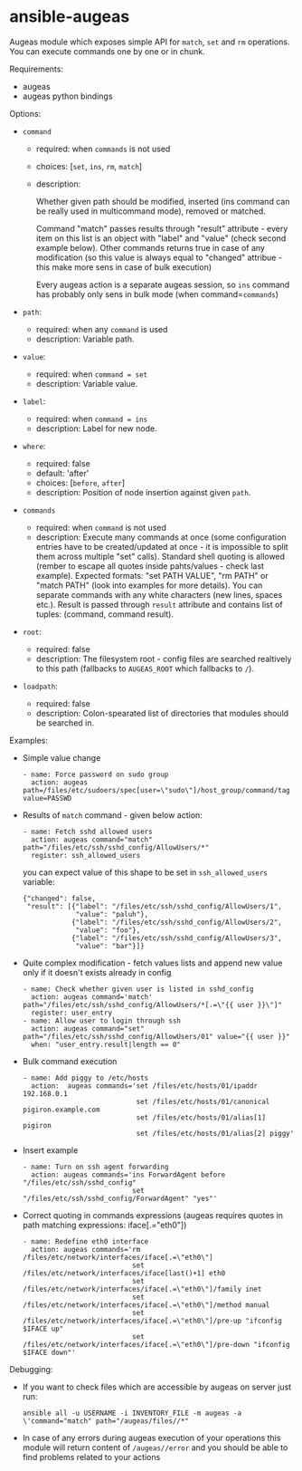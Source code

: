 ansible-augeas
==============

Augeas module which exposes simple API for `match`, `set` and `rm` operations. You can execute commands one by one or in chunk.

Requirements:
  - augeas
  - augeas python bindings

Options:
  - `command`
      - required: when `commands` is not used
      - choices: [`set`, `ins`, `rm`, `match`]
      - description:

         Whether given path should be modified, inserted (ins command can be really used in multicommand mode), removed or matched.

        Command "match" passes results through "result" attribute - every item on this list is an object with "label" and "value" (check second example below). Other commands returns true in case of any modification (so this value is always equal to "changed" attribue - this make more sens in case of bulk execution)

        Every augeas action is a separate augeas session, so `ins` command has probably only sens in bulk mode (when command=`commands`)

  - `path`:
      - required: when any `command` is used
      - description: Variable path.
  - `value`:
      - required: when `command = set`
      - description: Variable value.
  - `label`:
      - required: when `command = ins`
      - description: Label for new node.
  - `where`:
      - required: false
      - default: 'after'
      - choices: [`before`, `after`]
      - description: Position of node insertion against given `path`.
  - `commands`
      - required: when `command` is not used
      - description: Execute many commands at once (some configuration entries have to be created/updated at once - it is impossible to split them across multiple "set" calls). Standard shell quoting is allowed (rember to escape all quotes inside pahts/values - check last example). Expected formats: "set PATH VALUE", "rm PATH" or "match PATH" (look into examples for more details). You can separate commands with any white characters (new lines, spaces etc.). Result is passed through `result` attribute and contains list of tuples: (command, command result).
  - `root`:
      - required: false
      - description: The filesystem root - config files are searched realtively to this path (fallbacks to `AUGEAS_ROOT` which fallbacks to  `/`).
  - `loadpath`:
      - required: false
      - description: Colon-spearated list of directories that modules should be searched in.

Examples:

  - Simple value change

        - name: Force password on sudo group
          action: augeas path=/files/etc/sudoers/spec[user=\"sudo\"]/host_group/command/tag value=PASSWD

  - Results of `match` command - given below action:

        - name: Fetch sshd allowed users
          action: augeas command="match" path="/files/etc/ssh/sshd_config/AllowUsers/*"
          register: ssh_allowed_users

      you can expect value of this shape to be set in `ssh_allowed_users` variable:

        {"changed": false,
         "result": [{"label": "/files/etc/ssh/sshd_config/AllowUsers/1",
                     "value": "paluh"},
                    {"label": "/files/etc/ssh/sshd_config/AllowUsers/2",
                     "value": "foo"},
                    {"label": "/files/etc/ssh/sshd_config/AllowUsers/3",
                     "value": "bar"}]}

  - Quite complex modification - fetch values lists and append new value only if it doesn't exists already in config

        - name: Check whether given user is listed in sshd_config
          action: augeas command='match' path="/files/etc/ssh/sshd_config/AllowUsers/*[.=\"{{ user }}\"]"
          register: user_entry
        - name: Allow user to login through ssh
          action: augeas command="set" path="/files/etc/ssh/sshd_config/AllowUsers/01" value="{{ user }}"
          when: "user_entry.result|length == 0"

  - Bulk command execution

        - name: Add piggy to /etc/hosts
          action:  augeas commands='set /files/etc/hosts/01/ipaddr 192.168.0.1
                                    set /files/etc/hosts/01/canonical pigiron.example.com
                                    set /files/etc/hosts/01/alias[1] pigiron
                                    set /files/etc/hosts/01/alias[2] piggy'
  - Insert example

        - name: Turn on ssh agent forwarding
          action: augeas commands='ins ForwardAgent before "/files/etc/ssh/sshd_config"
                                   set "/files/etc/ssh/sshd_config/ForwardAgent" "yes"'

  - Correct quoting in commands expressions (augeas requires quotes in path matching expressions: iface[.=\"eth0\"])

        - name: Redefine eth0 interface
          action: augeas commands='rm /files/etc/network/interfaces/iface[.=\"eth0\"]
                                   set /files/etc/network/interfaces/iface[last()+1] eth0
                                   set /files/etc/network/interfaces/iface[.=\"eth0\"]/family inet
                                   set /files/etc/network/interfaces/iface[.=\"eth0\"]/method manual
                                   set /files/etc/network/interfaces/iface[.=\"eth0\"]/pre-up "ifconfig $IFACE up"
                                   set /files/etc/network/interfaces/iface[.=\"eth0\"]/pre-down "ifconfig $IFACE down"'

Debugging:

  - If you want to check files which are accessible by augeas on server just run:

        ansible all -u USERNAME -i INVENTORY_FILE -m augeas -a \'command="match" path="/augeas/files//*"

  - In case of any errors during augeas execution of your operations this module will return content of `/augeas//error` and you should be able to find problems related to your actions
